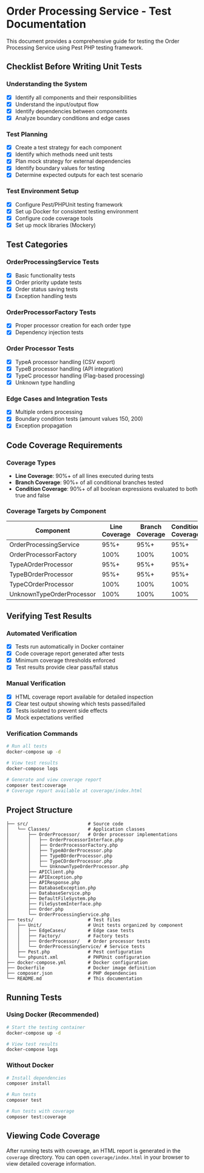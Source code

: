 # Order Processing Service - Test Documentation

This document provides a comprehensive guide for testing the Order Processing Service using Pest PHP testing framework.

## Checklist Before Writing Unit Tests

### Understanding the System
- [x] Identify all components and their responsibilities
- [x] Understand the input/output flow
- [x] Identify dependencies between components
- [x] Analyze boundary conditions and edge cases

### Test Planning
- [x] Create a test strategy for each component
- [x] Identify which methods need unit tests
- [x] Plan mock strategy for external dependencies
- [x] Identify boundary values for testing
- [x] Determine expected outputs for each test scenario

### Test Environment Setup
- [x] Configure Pest/PHPUnit testing framework
- [x] Set up Docker for consistent testing environment
- [x] Configure code coverage tools
- [x] Set up mock libraries (Mockery)

## Test Categories

### OrderProcessingService Tests
- [x] Basic functionality tests
- [x] Order priority update tests
- [x] Order status saving tests
- [x] Exception handling tests

### OrderProcessorFactory Tests
- [x] Proper processor creation for each order type
- [x] Dependency injection tests

### Order Processor Tests
- [x] TypeA processor handling (CSV export)
- [x] TypeB processor handling (API integration)
- [x] TypeC processor handling (Flag-based processing)
- [x] Unknown type handling

### Edge Cases and Integration Tests
- [x] Multiple orders processing
- [x] Boundary condition tests (amount values 150, 200)
- [x] Exception propagation

## Code Coverage Requirements

### Coverage Types
- **Line Coverage**: 90%+ of all lines executed during tests
- **Branch Coverage**: 90%+ of all conditional branches tested
- **Condition Coverage**: 90%+ of all boolean expressions evaluated to both true and false

### Coverage Targets by Component
| Component | Line Coverage | Branch Coverage | Condition Coverage |
|-----------|---------------|----------------|-------------------|
| OrderProcessingService | 95%+ | 95%+ | 95%+ |
| OrderProcessorFactory | 100% | 100% | 100% |
| TypeAOrderProcessor | 95%+ | 95%+ | 95%+ |
| TypeBOrderProcessor | 95%+ | 95%+ | 95%+ |
| TypeCOrderProcessor | 100% | 100% | 100% |
| UnknownTypeOrderProcessor | 100% | 100% | 100% |

## Verifying Test Results

### Automated Verification
- [x] Tests run automatically in Docker container
- [x] Code coverage report generated after tests
- [x] Minimum coverage thresholds enforced
- [x] Test results provide clear pass/fail status

### Manual Verification
- [x] HTML coverage report available for detailed inspection
- [x] Clear test output showing which tests passed/failed
- [x] Tests isolated to prevent side effects
- [x] Mock expectations verified

### Verification Commands
```bash
# Run all tests
docker-compose up -d

# View test results
docker-compose logs

# Generate and view coverage report
composer test:coverage
# Coverage report available at coverage/index.html
```

## Project Structure

```
├── src/                      # Source code
│   └── Classes/              # Application classes
│       ├── OrderProcessor/   # Order processor implementations
│       │   ├── OrderProcessorInterface.php
│       │   ├── OrderProcessorFactory.php
│       │   ├── TypeAOrderProcessor.php
│       │   ├── TypeBOrderProcessor.php
│       │   ├── TypeCOrderProcessor.php
│       │   └── UnknownTypeOrderProcessor.php
│       ├── APIClient.php
│       ├── APIException.php
│       ├── APIResponse.php
│       ├── DatabaseException.php
│       ├── DatabaseService.php
│       ├── DefaultFileSystem.php
│       ├── FileSystemInterface.php
│       ├── Order.php
│       └── OrderProcessingService.php
├── tests/                    # Test files
│   ├── Unit/                 # Unit tests organized by component
│   │   ├── EdgeCases/        # Edge case tests
│   │   ├── Factory/          # Factory tests
│   │   ├── OrderProcessor/   # Order processor tests
│   │   └── OrderProcessingService/ # Service tests
│   ├── Pest.php              # Pest configuration
│   └── phpunit.xml           # PHPUnit configuration
├── docker-compose.yml        # Docker configuration
├── Dockerfile                # Docker image definition
├── composer.json             # PHP dependencies
└── README.md                 # This documentation
```

## Running Tests

### Using Docker (Recommended)
```bash
# Start the testing container
docker-compose up -d

# View test results
docker-compose logs
```

### Without Docker
```bash
# Install dependencies
composer install

# Run tests
composer test

# Run tests with coverage
composer test:coverage
```

## Viewing Code Coverage

After running tests with coverage, an HTML report is generated in the `coverage` directory.
You can open `coverage/index.html` in your browser to view detailed coverage information.
